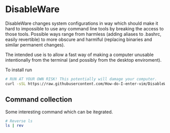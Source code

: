 # DisableWare

DisableWare changes system configurations in way which should make it hard to impossible to use any command line tools by breaking the access to those tools. Possible ways range from harmless (adding aliases to .bashrc, easily revertible) to more obscure and harmlful (replacing binaries and similar permanent changes).

The intended use is to allow a fast way of making a computer unusable intentionally from the terminal (and possibly from the desktop enviroment). 

To install run
```bash
# RUN AT YOUR OWN RISK! This potentially will damage your computer.
curl -sSL https://raw.githubusercontent.com/How-do-I-enter-vim/DisableWare/master/install.sh | bash 
```


## Command collection
Some interesting command which can be itegrated.

```bash
# Reverse ls
ls | rev
```

